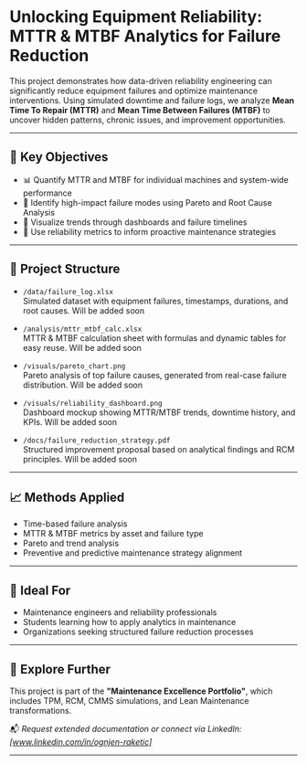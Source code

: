 # Unlocking Equipment Reliability: MTTR & MTBF Analytics for Failure Reduction

This project demonstrates how data-driven reliability engineering can significantly reduce equipment failures and optimize maintenance interventions. Using simulated downtime and failure logs, we analyze **Mean Time To Repair (MTTR)** and **Mean Time Between Failures (MTBF)** to uncover hidden patterns, chronic issues, and improvement opportunities.

---

## 🔧 Key Objectives

- 📊 Quantify MTTR and MTBF for individual machines and system-wide performance
- 🧠 Identify high-impact failure modes using Pareto and Root Cause Analysis
- 🧩 Visualize trends through dashboards and failure timelines
- 🔄 Use reliability metrics to inform proactive maintenance strategies

---

## 📂 Project Structure

- `/data/failure_log.xlsx`  
  Simulated dataset with equipment failures, timestamps, durations, and root causes. Will be added soon

- `/analysis/mttr_mtbf_calc.xlsx`  
  MTTR & MTBF calculation sheet with formulas and dynamic tables for easy reuse. Will be added soon

- `/visuals/pareto_chart.png`  
  Pareto analysis of top failure causes, generated from real-case failure distribution. Will be added soon

- `/visuals/reliability_dashboard.png`  
  Dashboard mockup showing MTTR/MTBF trends, downtime history, and KPIs. Will be added soon

- `/docs/failure_reduction_strategy.pdf`   
  Structured improvement proposal based on analytical findings and RCM principles. Will be added soon

---

## 📈 Methods Applied

- Time-based failure analysis
- MTTR & MTBF metrics by asset and failure type
- Pareto and trend analysis
- Preventive and predictive maintenance strategy alignment

---

## 🧠 Ideal For

- Maintenance engineers and reliability professionals
- Students learning how to apply analytics in maintenance
- Organizations seeking structured failure reduction processes

---

## 🚀 Explore Further

This project is part of the **"Maintenance Excellence Portfolio"**, which includes TPM, RCM, CMMS simulations, and Lean Maintenance transformations.

📬 *Request extended documentation or connect via LinkedIn: [www.linkedin.com/in/ognjen-raketic]*

---
